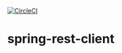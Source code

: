 [![CircleCI](https://circleci.com/gh/OliveiraLucas10/spring-rest-client.svg?style=svg)](https://circleci.com/gh/OliveiraLucas10/spring-rest-client)

# spring-rest-client
